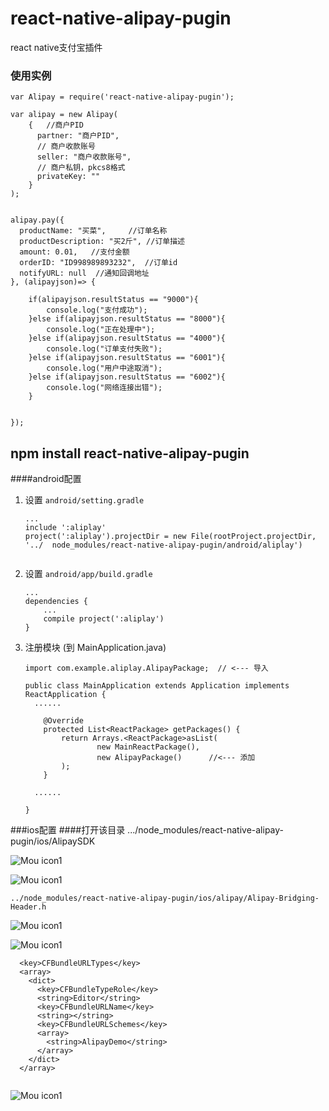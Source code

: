 # react-native-alipay-pugin
react native支付宝插件


### 使用实例

	var Alipay = require('react-native-alipay-pugin');

    var alipay = new Alipay(
        {   //商户PID
          partner: "商户PID",
          // 商户收款账号
          seller: "商户收款账号",
          // 商户私钥，pkcs8格式
          privateKey: ""
        }
    );


    alipay.pay({
      productName: "买菜",     //订单名称
      productDescription: "买2斤", //订单描述
      amount: 0.01,   //支付金额
      orderID: "ID998989893232",  //订单id
      notifyURL: null  //通知回调地址
    }, (alipayjson)=> {

        if(alipayjson.resultStatus == "9000"){
            console.log("支付成功");
        }else if(alipayjson.resultStatus == "8000"){
            console.log("正在处理中");
        }else if(alipayjson.resultStatus == "4000"){
            console.log("订单支付失败");
        }else if(alipayjson.resultStatus == "6001"){
            console.log("用户中途取消");
        }else if(alipayjson.resultStatus == "6002"){
            console.log("网络连接出错");
        }


    });
      
	


## npm install react-native-alipay-pugin

####android配置
1. 设置 `android/setting.gradle`

    ```
    ...
	include ':aliplay'
	project(':aliplay').projectDir = new File(rootProject.projectDir, '../	node_modules/react-native-alipay-pugin/android/aliplay')

	
    ```

2. 设置 `android/app/build.gradle`

    ```
    ...
    dependencies {
        ...
        compile project(':aliplay')
    }
    ```
    
3. 注册模块 (到 MainApplication.java)

    ```
    import com.example.aliplay.AlipayPackage;  // <--- 导入

    public class MainApplication extends Application implements ReactApplication {
      ......

        @Override
    	protected List<ReactPackage> getPackages() {
      		return Arrays.<ReactPackage>asList(
          			new MainReactPackage(),
          			new AlipayPackage()      //<--- 添加
      		);
    	} 

      ......

    }
    ```

###ios配置
####打开该目录 .../node_modules/react-native-alipay-pugin/ios/AlipaySDK

![Mou icon1](https://cl.ly/3L0u321Z1d0E/download/alipay01.png)

![Mou icon1](https://cl.ly/1e1q3m3w0l2M/download/alipay02.png)

```
../node_modules/react-native-alipay-pugin/ios/alipay/Alipay-Bridging-Header.h

```

![Mou icon1](https://cl.ly/0N2S0P1B1I3o/download/alipay03.png)

![Mou icon1](https://cl.ly/2n0C010L430e/download/alipay04.png)

```
  <key>CFBundleURLTypes</key>
  <array>
    <dict>
      <key>CFBundleTypeRole</key>
      <string>Editor</string>
      <key>CFBundleURLName</key>
      <string></string>
      <key>CFBundleURLSchemes</key>
      <array>
        <string>AlipayDemo</string>
      </array>
    </dict>
  </array>
	

```

![Mou icon1](https://cl.ly/1s041O0R1S2V/download/alipay05.png)





